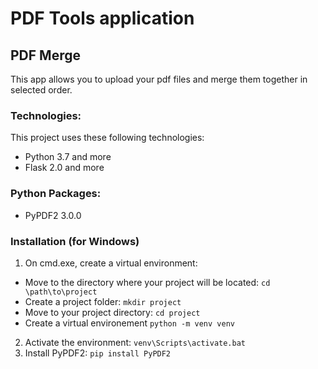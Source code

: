 # PDF Tools application

## PDF Merge
This app allows you to upload your pdf files and merge them together in selected order.

### Technologies:
This project uses these following technologies:
* Python 3.7 and more
* Flask 2.0 and more

### Python Packages:
* PyPDF2 3.0.0

### Installation (for Windows)
1. On cmd.exe, create a virtual environment:<br>
* Move to the directory where your project will be located: `cd \path\to\project`
* Create a project folder: `mkdir project`<br>
* Move to your project directory: `cd project`<br>
* Create a virtual environement `python -m venv venv`<br>
2. Activate the environment: `venv\Scripts\activate.bat`
3. Install PyPDF2: `pip install PyPDF2`
